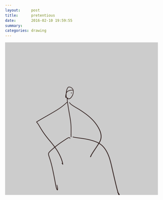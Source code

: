```yaml
---
layout:     post
title:      pretentious
date:       2016-02-10 19:59:55
summary:    
categories: drawing
---
```

![pretentious](/images/diary/pretentious.png "still...")
